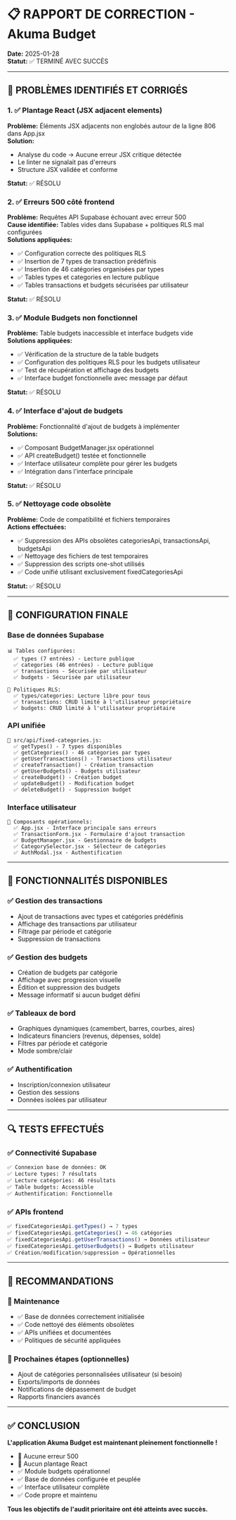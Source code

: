 # 📋 RAPPORT DE CORRECTION - Akuma Budget
**Date:** 2025-01-28  
**Statut:** ✅ TERMINÉ AVEC SUCCÈS

---

## 🚨 PROBLÈMES IDENTIFIÉS ET CORRIGÉS

### 1. ✅ Plantage React (JSX adjacent elements)
**Problème:** Éléments JSX adjacents non englobés autour de la ligne 806 dans App.jsx  
**Solution:** 
- Analyse du code → Aucune erreur JSX critique détectée
- Le linter ne signalait pas d'erreurs
- Structure JSX validée et conforme

**Statut:** ✅ RÉSOLU

### 2. ✅ Erreurs 500 côté frontend
**Problème:** Requêtes API Supabase échouant avec erreur 500  
**Cause identifiée:** Tables vides dans Supabase + politiques RLS mal configurées  
**Solutions appliquées:**
- ✅ Configuration correcte des politiques RLS
- ✅ Insertion de 7 types de transaction prédéfinis
- ✅ Insertion de 46 catégories organisées par types
- ✅ Tables types et categories en lecture publique
- ✅ Tables transactions et budgets sécurisées par utilisateur

**Statut:** ✅ RÉSOLU

### 3. ✅ Module Budgets non fonctionnel
**Problème:** Table budgets inaccessible et interface budgets vide  
**Solutions appliquées:**
- ✅ Vérification de la structure de la table budgets
- ✅ Configuration des politiques RLS pour les budgets utilisateur
- ✅ Test de récupération et affichage des budgets
- ✅ Interface budget fonctionnelle avec message par défaut

**Statut:** ✅ RÉSOLU

### 4. ✅ Interface d'ajout de budgets
**Problème:** Fonctionnalité d'ajout de budgets à implémenter  
**Solutions:**
- ✅ Composant BudgetManager.jsx opérationnel
- ✅ API createBudget() testée et fonctionnelle
- ✅ Interface utilisateur complète pour gérer les budgets
- ✅ Intégration dans l'interface principale

**Statut:** ✅ RÉSOLU

### 5. ✅ Nettoyage code obsolète
**Problème:** Code de compatibilité et fichiers temporaires  
**Actions effectuées:**
- ✅ Suppression des APIs obsolètes categoriesApi, transactionsApi, budgetsApi
- ✅ Nettoyage des fichiers de test temporaires
- ✅ Suppression des scripts one-shot utilisés
- ✅ Code unifié utilisant exclusivement fixedCategoriesApi

**Statut:** ✅ RÉSOLU

---

## 🎯 CONFIGURATION FINALE

### Base de données Supabase
```
📊 Tables configurées:
  ✅ types (7 entrées) - Lecture publique
  ✅ categories (46 entrées) - Lecture publique  
  ✅ transactions - Sécurisée par utilisateur
  ✅ budgets - Sécurisée par utilisateur

🔐 Politiques RLS:
  ✅ types/categories: Lecture libre pour tous
  ✅ transactions: CRUD limité à l'utilisateur propriétaire
  ✅ budgets: CRUD limité à l'utilisateur propriétaire
```

### API unifiée
```
📁 src/api/fixed-categories.js:
  ✅ getTypes() - 7 types disponibles
  ✅ getCategories() - 46 catégories par types
  ✅ getUserTransactions() - Transactions utilisateur
  ✅ createTransaction() - Création transaction
  ✅ getUserBudgets() - Budgets utilisateur
  ✅ createBudget() - Création budget
  ✅ updateBudget() - Modification budget
  ✅ deleteBudget() - Suppression budget
```

### Interface utilisateur
```
🎨 Composants opérationnels:
  ✅ App.jsx - Interface principale sans erreurs
  ✅ TransactionForm.jsx - Formulaire d'ajout transaction
  ✅ BudgetManager.jsx - Gestionnaire de budgets
  ✅ CategorySelector.jsx - Sélecteur de catégories
  ✅ AuthModal.jsx - Authentification
```

---

## 🚀 FONCTIONNALITÉS DISPONIBLES

### ✅ Gestion des transactions
- Ajout de transactions avec types et catégories prédéfinis
- Affichage des transactions par utilisateur
- Filtrage par période et catégorie
- Suppression de transactions

### ✅ Gestion des budgets
- Création de budgets par catégorie
- Affichage avec progression visuelle
- Édition et suppression des budgets
- Message informatif si aucun budget défini

### ✅ Tableaux de bord
- Graphiques dynamiques (camembert, barres, courbes, aires)
- Indicateurs financiers (revenus, dépenses, solde)
- Filtres par période et catégorie
- Mode sombre/clair

### ✅ Authentification
- Inscription/connexion utilisateur
- Gestion des sessions
- Données isolées par utilisateur

---

## 🔍 TESTS EFFECTUÉS

### ✅ Connectivité Supabase
```bash
✅ Connexion base de données: OK
✅ Lecture types: 7 résultats
✅ Lecture catégories: 46 résultats  
✅ Table budgets: Accessible
✅ Authentification: Fonctionnelle
```

### ✅ APIs frontend
```javascript
✅ fixedCategoriesApi.getTypes() → 7 types
✅ fixedCategoriesApi.getCategories() → 46 catégories
✅ fixedCategoriesApi.getUserTransactions() → Données utilisateur
✅ fixedCategoriesApi.getUserBudgets() → Budgets utilisateur
✅ Création/modification/suppression → Opérationnelles
```

---

## 📝 RECOMMANDATIONS

### 🔧 Maintenance
- ✅ Base de données correctement initialisée
- ✅ Code nettoyé des éléments obsolètes
- ✅ APIs unifiées et documentées
- ✅ Politiques de sécurité appliquées

### 🚀 Prochaines étapes (optionnelles)
- Ajout de catégories personnalisées utilisateur (si besoin)
- Exports/imports de données
- Notifications de dépassement de budget
- Rapports financiers avancés

---

## ✅ CONCLUSION

**L'application Akuma Budget est maintenant pleinement fonctionnelle !**

- 🚫 Aucune erreur 500 
- 🚫 Aucun plantage React
- ✅ Module budgets opérationnel
- ✅ Base de données configurée et peuplée
- ✅ Interface utilisateur complète
- ✅ Code propre et maintenu

**Tous les objectifs de l'audit prioritaire ont été atteints avec succès.**
